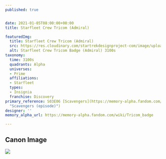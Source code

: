 ```yaml
---
published: true


date: 2021-01-05T08:00:00+00:00
title: Starfleet Crew Tricom (Admiral)

featuredImg:
  title: Starfleet Crew Tricom (Admiral)
  src: https://res.cloudinary.com/startrekdesignproject-com/image/upload/v1612224210/StarfleetTricomm_Admiral.png
  alt: Starfleet Crew Tricom Badge (Admiral) 3100s
taxonomy:
  time: 3100s
  quadrants: Alpha
  universes:
  - Prime
  affiliations:
  - Starfleet
  types:
  - Insignia
  franchise: Discovery
primary_reference: S03E06 [Scavengers](https://memory-alpha.fandom.com/wiki/Scavengers_(episode)
  "Scavengers (episode)")
designer: ''
memory_alpha_url: https://memory-alpha.fandom.com/wiki/Tricom_badge

---
```

## Canon Image

![](https://res.cloudinary.com/startrekdesignproject-com/image/upload/v1612224210/StarfleetTricomm_Admiral_-DSC3x5-1.jpg)